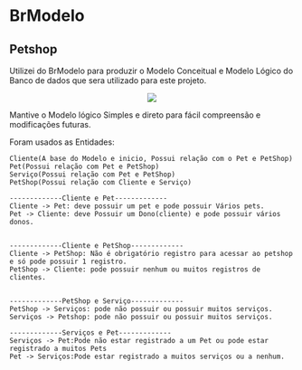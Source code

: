 # BrModelo 
## Petshop
Utilizei do BrModelo para produzir o Modelo Conceitual e Modelo Lógico do Banco de dados que sera utilizado para este projeto.

<p align = "center">
  <img src="https://github.com/user-attachments/assets/3553fd7b-a821-4a85-9a6a-24208180f660">
</p>
Mantive o Modelo lógico Simples e direto para fácil compreensão e modificações futuras.

Foram usados as Entidades:
``` 
Cliente(A base do Modelo e inicio, Possui relação com o Pet e PetShop) 
Pet(Possui relação com Pet e PetShop)
Serviço(Possui relação com Pet e PetShop)
PetShop(Possui relação com Cliente e Serviço)

-------------Cliente e Pet-------------
Cliente -> Pet: deve possuir um pet e pode possuir Vários pets.
Pet -> Cliente: deve Possuir um Dono(cliente) e pode possuir vários donos.


-------------Cliente e PetShop-------------
Cliente -> PetShop: Não é obrigatório registro para acessar ao petshop e só pode possuir 1 registro.
PetShop -> Cliente: pode possuir nenhum ou muitos registros de clientes.


-------------PetShop e Serviço-------------
PetShop -> Serviços: pode não possuir ou possuir muitos serviços.
Serviços -> Petshop: pode não possuir ou possuir muitos serviços.

-------------Serviços e Pet-------------
Serviços -> Pet:Pode não estar registrado a um Pet ou pode estar registrado a muitos Pets
Pet -> Serviços:Pode estar registrado a muitos serviços ou a nenhum.
```
